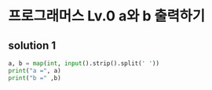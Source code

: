 # 프로그래머스 Lv.0  a와 b 출력하기

## solution 1

```python
a, b = map(int, input().strip().split(' '))
print("a =", a)
print("b =" ,b)

```